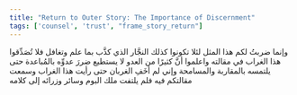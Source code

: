 ```yaml
---
title: "Return to Outer Story: The Importance of Discernment"
tags: ['counsel', 'trust', "frame_story_return"]
---
```


 وإنما ضربتُ لكم هذا المثل لئلا تكونوا كذلك النجَّار الذي كذَّب بما علم وتغافل فلا تُصَدِّقوا هذا الغراب في مقالته واعلموا أنَّ كثيرًا من العدو لا يستطيع ضررَ عدوِّه بالمُباعدة حتى يلتمسه بالمقاربة والمسامحة وإني لم أخَفِ الغربان حتى رأيت هذا الغراب وسمعت مقالتكم فيه فلم يلتفت ملك البوم وسائر وزرائه إلى كلامه
